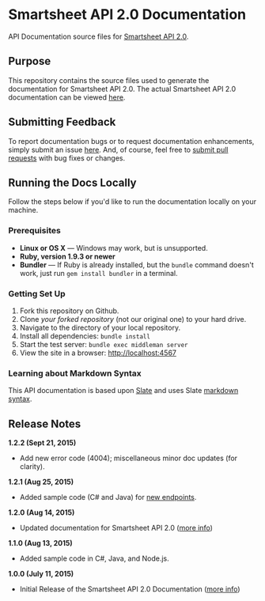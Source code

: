 # Smartsheet API 2.0 Documentation

API Documentation source files for [Smartsheet API 2.0](http://smartsheet-platform.github.io/api-docs).

## Purpose

This repository contains the source files used to generate the documentation for Smartsheet API 2.0. 
The actual Smartsheet API 2.0 documentation can be viewed [here](http://smartsheet-platform.github.io/api-docs). 

## Submitting Feedback

To report documentation bugs or to request documentation enhancements, simply submit an issue [here](https://github.com/smartsheet-platform/api-docs/issues). 
And, of course, feel free to [submit pull requests](https://help.github.com/articles/using-pull-requests) with bug fixes or changes.

## Running the Docs Locally

Follow the steps below if you'd like to run the documentation locally on your machine.

### Prerequisites

 - **Linux or OS X** — Windows may work, but is unsupported.
 - **Ruby, version 1.9.3 or newer**
 - **Bundler** — If Ruby is already installed, but the `bundle` command doesn't work, just run `gem install bundler` in a terminal.

### Getting Set Up

 1. Fork this repository on Github.
 2. Clone *your forked repository* (not our original one) to your hard drive.
 3. Navigate to the directory of your local repository.
 4. Install all dependencies: `bundle install`
 5. Start the test server: `bundle exec middleman server`
 6. View the site in a browser:  <http://localhost:4567>

### Learning about Markdown Syntax
 
This API documentation is based upon [Slate](https://github.com/tripit/slate/) and uses Slate [markdown syntax](https://github.com/tripit/slate/wiki/Markdown-Syntax).

## Release Notes

**1.2.2 (Sept 21, 2015)**
* Add new error code (4004); miscellaneous minor doc updates (for clarity).

**1.2.1 (Aug 25, 2015)**
* Added sample code (C# and Java) for [new endpoints](https://www.smartsheet.com/blog/august-2015-api-update).

**1.2.0 (Aug 14, 2015)**
* Updated documentation for Smartsheet API 2.0 ([more info](https://www.smartsheet.com/blog/august-2015-api-update))

**1.1.0 (Aug 13, 2015)**
* Added sample code in C#, Java, and Node.js.

**1.0.0 (July 11, 2015)**
* Initial Release of the Smartsheet API 2.0 Documentation ([more info](https://www.smartsheet.com/blog/july-2015-api-v2-launch))
